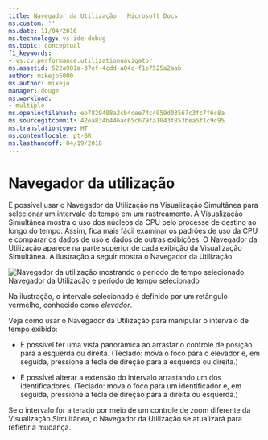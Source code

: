 ```yaml
---
title: Navegador da Utilização | Microsoft Docs
ms.custom: ''
ms.date: 11/04/2016
ms.technology: vs-ide-debug
ms.topic: conceptual
f1_keywords:
- vs.cv.performance.utilizationnavigator
ms.assetid: 522a981a-37ef-4cdd-a04c-f1e7525a2aab
author: mikejo5000
ms.author: mikejo
manager: douge
ms.workload:
- multiple
ms.openlocfilehash: eb7829408a2cb4cee74c4059d03567c3fc7f6c8a
ms.sourcegitcommit: 42ea834b446ac65c679fa1043f853bea5f1c9c95
ms.translationtype: HT
ms.contentlocale: pt-BR
ms.lasthandoff: 04/19/2018
---
```

# <a name="utilization-navigator"></a>Navegador da utilização
É possível usar o Navegador da Utilização na Visualização Simultânea para selecionar um intervalo de tempo em um rastreamento. A Visualização Simultânea mostra o uso dos núcleos da CPU pelo processe de destino ao longo do tempo. Assim, fica mais fácil examinar os padrões de uso da CPU e comparar os dados de uso e dados de outras exibições. O Navegador da Utilização aparece na parte superior de cada exibição da Visualização Simultânea. A ilustração a seguir mostra o Navegador da Utilização.  
  
 ![Navegador da utilização mostrando o período de tempo selecionado](../profiling/media/cvutilizationnavigator.png "CVUtilizationNavigator")  
Navegador da Utilização e período de tempo selecionado  
  
 Na ilustração, o intervalo selecionado é definido por um retângulo vermelho, conhecido como *elevador*.  
  
 Veja como usar o Navegador da Utilização para manipular o intervalo de tempo exibido:  
  
-   É possível ter uma vista panorâmica ao arrastar o controle de posição para a esquerda ou direita. (Teclado: mova o foco para o elevador e, em seguida, pressione a tecla de direção para a esquerda ou direita.)  
  
-   É possível alterar a extensão do intervalo arrastando um dos identificadores. (Teclado: mova o foco para um identificador e, em seguida, pressione a tecla de direção para a direita ou esquerda.)  
  
 Se o intervalo for alterado por meio de um controle de zoom diferente da Visualização Simultânea, o Navegador da Utilização se atualizará para refletir a mudança.